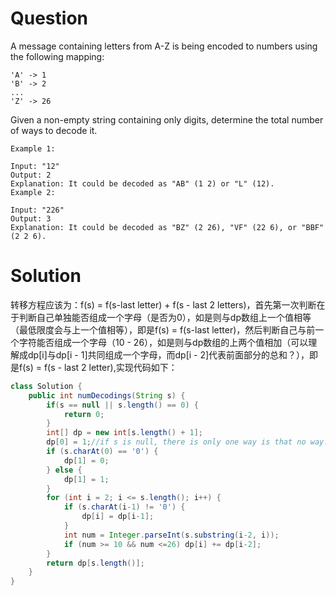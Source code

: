 # Question
A message containing letters from A-Z is being encoded to numbers using the following mapping:

    'A' -> 1
    'B' -> 2
    ...
    'Z' -> 26
Given a non-empty string containing only digits, determine the total number of ways to decode it.

    Example 1:
    
    Input: "12"
    Output: 2
    Explanation: It could be decoded as "AB" (1 2) or "L" (12).
    Example 2:
    
    Input: "226"
    Output: 3
    Explanation: It could be decoded as "BZ" (2 26), "VF" (22 6), or "BBF" (2 2 6).

# Solution
转移方程应该为：f(s) = f(s-last letter) + f(s - last 2 letters)，首先第一次判断在于判断自己单独能否组成一个字母（是否为0），如是则与dp数组上一个值相等（最低限度会与上一个值相等），即是f(s) = f(s-last letter)，然后判断自己与前一个字符能否组成一个字母（10 - 26），如是则与dp数组的上两个值相加（可以理解成dp[i]与dp[i - 1]共同组成一个字母，而dp[i - 2]代表前面部分的总和？），即是f(s) = f(s - last 2 letter),实现代码如下：
```java
class Solution {
    public int numDecodings(String s) {
        if(s == null || s.length() == 0) {
            return 0;
        }
        int[] dp = new int[s.length() + 1];
        dp[0] = 1;//if s is null, there is only one way is that no way.
        if (s.charAt(0) == '0') {
            dp[1] = 0;
        } else {
            dp[1] = 1;
        }
        for (int i = 2; i <= s.length(); i++) {
            if (s.charAt(i-1) != '0') {
                dp[i] = dp[i-1];    
            }
            int num = Integer.parseInt(s.substring(i-2, i));
            if (num >= 10 && num <=26) dp[i] += dp[i-2];
        }
        return dp[s.length()];
    }
}
```